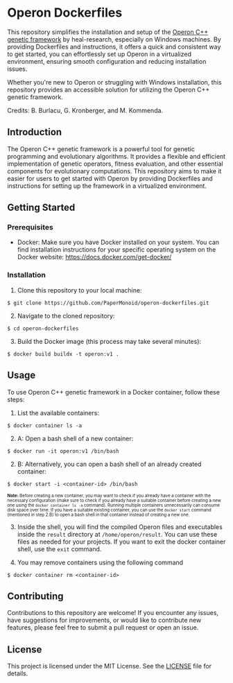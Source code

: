 # Operon Dockerfiles
This repository simplifies the installation and setup of the [Operon C++ genetic framework](https://github.com/heal-research/operon) by heal-research, especially on Windows machines. By providing Dockerfiles and instructions, it offers a quick and consistent way to get started, you can effortlessly set up Operon in a virtualized environment, ensuring smooth configuration and reducing installation issues.

Whether you're new to Operon or struggling with Windows installation, this repository provides an accessible solution for utilizing the Operon C++ genetic framework.

Credits: B. Burlacu, G. Kronberger, and M. Kommenda.

## Introduction
The Operon C++ genetic framework is a powerful tool for genetic programming and evolutionary algorithms. It provides a flexible and efficient implementation of genetic operators, fitness evaluation, and other essential components for evolutionary computations. This repository aims to make it easier for users to get started with Operon by providing Dockerfiles and instructions for setting up the framework in a virtualized environment.

## Getting Started

### Prerequisites
- Docker: Make sure you have Docker installed on your system. You can find installation instructions for your specific operating system on the Docker website: https://docs.docker.com/get-docker/

### Installation

1. Clone this repository to your local machine:
```
$ git clone https://github.com/PaperMonoid/operon-dockerfiles.git
```

2. Navigate to the cloned repository:
```
$ cd operon-dockerfiles
```

3. Build the Docker image (this process may take several minutes):
```
$ docker build buildx -t operon:v1 .
```

## Usage
To use Operon C++ genetic framework in a Docker container, follow these steps:

1. List the available containers:

```
$ docker container ls -a
```


2. A: Open a bash shell of a new container:

```
$ docker run -it operon:v1 /bin/bash
```

2. B: Alternatively, you can open a bash shell of an already created container:

```
$ docker start -i <container-id> /bin/bash
```

<sup><sub>
**Note:** Before creating a new container, you may want to check if you already have a container with the necessary configuration (make sure to check if you already have a suitable container before creating a new one using the `docker container ls -a` command). Running multiple containers unnecessarily can consume disk space over time. If you have a suitable existing container, you can use the `docker start` command (mentioned in step 2.B) to open a bash shell in that container instead of creating a new one.
</sub></sup>

3. Inside the shell, you will find the compiled Operon files and executables inside the `result` directory at `/home/operon/result`. You can use these files as needed for your projects. If you want to exit the docker container shell, use the `exit` command.

4. You may remove containers using the following command
```
$ docker container rm <container-id>
```

## Contributing
Contributions to this repository are welcome! If you encounter any issues, have suggestions for improvements, or would like to contribute new features, please feel free to submit a pull request or open an issue.

## License
This project is licensed under the MIT License. See the [LICENSE](LICENSE) file for details.
